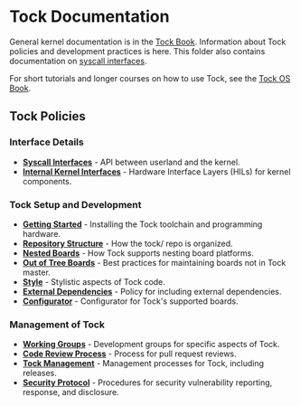 Tock Documentation
==================

General kernel documentation is in the [Tock Book](https://book.tockos.org/doc).
Information about Tock policies and development practices is here. This folder
also contains documentation on [syscall interfaces](reference).

For short tutorials and longer courses on how to use Tock, see the [Tock OS
Book](https://book.tockos.org).

Tock Policies
-------------

### Interface Details
- **[Syscall Interfaces](syscalls)** - API between userland and the kernel.
- **[Internal Kernel Interfaces](reference)** - Hardware Interface Layers (HILs) for kernel components.

### Tock Setup and Development
- **[Getting Started](Getting_Started.md)** - Installing the Tock toolchain and programming hardware.
- **[Repository Structure](Repository.md)** - How the tock/ repo is organized.
- **[Nested Boards](NestedBoards.md)** - How Tock supports nesting board platforms.
- **[Out of Tree Boards](OutOfTree.md)** - Best practices for maintaining boards not in Tock master.
- **[Style](Style.md)** - Stylistic aspects of Tock code.
- **[External Dependencies](ExternalDependencies.md)** - Policy for including external dependencies.
- **[Configurator](Tock_Configurator.md)** - Configurator for Tock's supported boards.

### Management of Tock
- **[Working Groups](wg)** - Development groups for specific aspects of Tock.
- **[Code Review Process](CodeReview.md)** - Process for pull request reviews.
- **[Tock Management](Maintenance.md)** - Management processes for Tock, including releases.
- **[Security Protocol](SecurityProtocol.md)** - Procedures for security vulnerability reporting, response, and disclosure.
